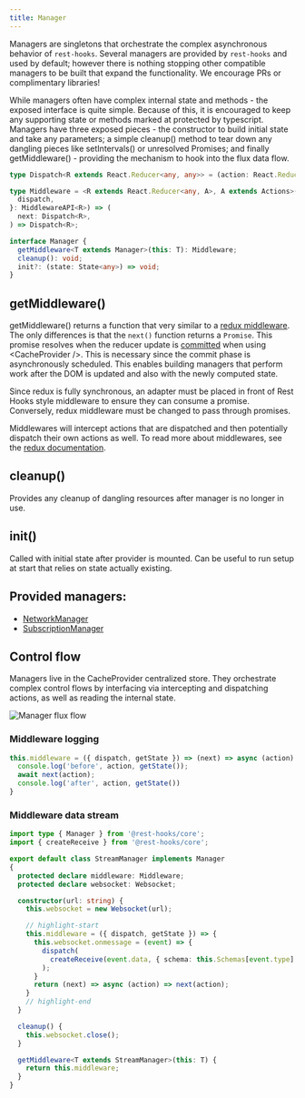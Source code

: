 ```yaml
---
title: Manager
---
```


Managers are singletons that orchestrate the complex asynchronous behavior of `rest-hooks`.
Several managers are provided by `rest-hooks` and used by default; however there is nothing
stopping other compatible managers to be built that expand the functionality. We encourage
PRs or complimentary libraries!

While managers often have complex internal state and methods - the exposed interface is quite simple.
Because of this, it is encouraged to keep any supporting state or methods marked at protected by
typescript. Managers have three exposed pieces - the constructor to build initial state and
take any parameters; a simple cleanup() method to tear down any dangling pieces like setIntervals()
or unresolved Promises; and finally getMiddleware() - providing the mechanism to hook into
the flux data flow.

```typescript
type Dispatch<R extends React.Reducer<any, any>> = (action: React.ReducerAction<R>) => Promise<void>;

type Middleware = <R extends React.Reducer<any, A>, A extends Actions>({
  dispatch,
}: MiddlewareAPI<R>) => (
  next: Dispatch<R>,
) => Dispatch<R>;

interface Manager {
  getMiddleware<T extends Manager>(this: T): Middleware;
  cleanup(): void;
  init?: (state: State<any>) => void;
}
```

## getMiddleware()

getMiddleware() returns a function that very similar to a [redux middleware](https://redux.js.org/advanced/middleware).
The only differences is that the `next()` function returns a `Promise`. This promise resolves when the reducer update is
[committed](https://indepth.dev/inside-fiber-in-depth-overview-of-the-new-reconciliation-algorithm-in-react/#general-algorithm)
when using <CacheProvider /\>. This is necessary since the commit phase is asynchronously scheduled. This enables building
managers that perform work after the DOM is updated and also with the newly computed state.

Since redux is fully synchronous, an adapter must be placed in front of Rest Hooks style middleware to
ensure they can consume a promise. Conversely, redux middleware must be changed to pass through promises.

Middlewares will intercept actions that are dispatched and then potentially dispatch their own actions as well.
To read more about middlewares, see the [redux documentation](https://redux.js.org/advanced/middleware).

## cleanup()

Provides any cleanup of dangling resources after manager is no longer in use.

## init()

Called with initial state after provider is mounted. Can be useful to run setup at start that
relies on state actually existing.

## Provided managers:

- [NetworkManager](./NetworkManager.md)
- [SubscriptionManager](./SubscriptionManager.md)

## Control flow

Managers live in the CacheProvider centralized store. They orchestrate complex control flows by interfacing
via intercepting and dispatching actions, as well as reading the internal state.

![Manager flux flow](/img/managers.png)

### Middleware logging

```typescript
this.middleware = ({ dispatch, getState }) => (next) => async (action) => {
  console.log('before', action, getState());
  await next(action);
  console.log('after', action, getState())
}
```

### Middleware data stream

```typescript
import type { Manager } from '@rest-hooks/core';
import { createReceive } from '@rest-hooks/core';

export default class StreamManager implements Manager
{
  protected declare middleware: Middleware;
  protected declare websocket: Websocket;

  constructor(url: string) {
    this.websocket = new Websocket(url);

    // highlight-start
    this.middleware = ({ dispatch, getState }) => {
      this.websocket.onmessage = (event) => {
        dispatch(
          createReceive(event.data, { schema: this.Schemas[event.type] })
        );
      }
      return (next) => async (action) => next(action);
    }
    // highlight-end
  }

  cleanup() {
    this.websocket.close();
  }

  getMiddleware<T extends StreamManager>(this: T) {
    return this.middleware;
  }
}
```
